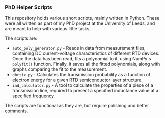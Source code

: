 ### PhD Helper Scripts

This repository holds various short scripts, mainly written in Python. These were all written as part of my PhD project at the University of Leeds, and are meant to help with various little tasks.

The scripts are:
- ```auto_poly_generator.py``` - Reads in data from measurement files, containing DC current-voltage characteristics of different RTD devices. Once the data has been read, fits a polynomial to it, using NumPy's ```polyfit()``` function. Finally, it saves all the fitted polynomials, along with graphs comparing the fit to the measurement.
- ```dbrttx.py``` - Calculates the transmission probability as a function of electron energy for a given RTD semiconductor layer structure.
- ```ind_calculator.py``` - A tool to calculate the properties of a piece of a transmission line, required to present a specified inductance value at a specified frequency.

The scripts are functional as they are, but require polishing and better comments.
